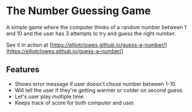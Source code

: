 # The Number Guessing Game

A simple game where the computer thinks of a random number between 1 and 10 and the user has 3 attempts to try and guess the right number.

See it in action at [https://elliotclowes.github.io/guess-a-number/](https://elliotclowes.github.io/guess-a-number/)

## Features
 - Shows error message if user doesn't chose number between 1-10.
 - Will tell the user if they're getting warmer or colder on second guess.
 - Let's user play multiple time.
 - Keeps track of score for both computer and user.
